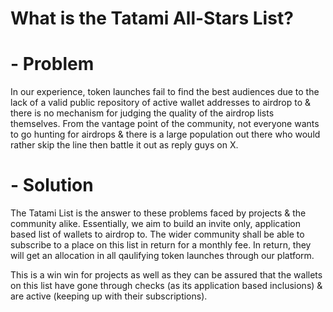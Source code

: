 # What is the Tatami All-Stars List?

# - Problem

In our experience, token launches fail to find the best audiences due to the lack of a valid public repository of active wallet addresses to airdrop to & there is no mechanism for judging the quality of the airdrop lists themselves. From the vantage point of the community, not everyone wants to go hunting for airdrops & there is a large population out there who would rather skip the line then battle it out as reply guys on X. 

# - Solution

The Tatami List is the answer to these problems faced by projects & the community alike. Essentially, we aim to build an invite only, application based list of wallets to airdrop to. The wider community shall be able to subscribe to a place on this list in return for a monthly fee. In return, they will get an allocation in all qaulifying token launches through our platform. 

This is a win win for projects as well as they can be assured that the wallets on this list have gone through checks (as its application based inclusions) & are active (keeping up with their subscriptions). 
